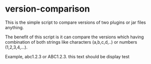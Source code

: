 # version-comparison

This is the simple script to compare versions of two plugins or jar files anything.

The benefit of this script is it can compare the versions which having combination of both strings like characters (a,b,c,d,..) or numbers (1,2,3,4,...).

Example, abc1.2.3 or ABC1.2.3.
this text should be display
test